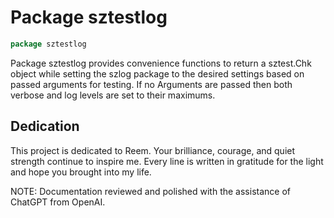 <!--- gotomd::Auto:: See github.com/dancsecs/gotomd **DO NOT MODIFY** -->

<!---
   Szerszam alarm manager: szalarm.
   Copyright (C) 2024-2025  Leslie Dancsecs

   This program is free software: you can redistribute it and/or modify
   it under the terms of the GNU General Public License as published by
   the Free Software Foundation, either version 3 of the License, or
   (at your option) any later version.

   This program is distributed in the hope that it will be useful,
   but WITHOUT ANY WARRANTY; without even the implied warranty of
   MERCHANTABILITY or FITNESS FOR A PARTICULAR PURPOSE.  See the
   GNU General Public License for more details.

   You should have received a copy of the GNU General Public License
   along with this program.  If not, see <https://www.gnu.org/licenses/>.
-->

# Package sztestlog

<!--- gotomd::Bgn::doc::./package -->
```go
package sztestlog
```

Package sztestlog provides convenience functions to return a sztest.Chk object
while setting the szlog package to the desired settings based on passed
arguments for testing.  If no Arguments are passed then both verbose and log
levels are set to their maximums.

## Dedication

This project is dedicated to Reem.
Your brilliance, courage, and quiet strength continue to inspire me.
Every line is written in gratitude for the light and hope you brought into my
life.

NOTE: Documentation reviewed and polished with the assistance of ChatGPT from
OpenAI.
<!--- gotomd::End::doc::./package -->
